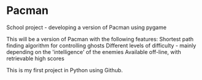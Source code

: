# Pacman
School project - developing a version of Pacman using pygame

This will be a version of Pacman with the following features:
Shortest path finding algorithm for controlling ghosts
Different levels of difficulty - mainly depending on the 'intelligence' of the enemies
Available off-line, with retrievable high scores

This is my first project in Python using Github.
